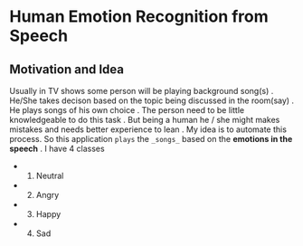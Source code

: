 # Human Emotion Recognition from Speech 

## Motivation and Idea
Usually in TV shows some person will be playing background song(s) . He/She takes decison based on the topic being discussed in the room(say) . He plays songs of his own choice . The person need to be little knowledgeable to do this task . But being a human he / she might makes mistakes and needs better experience to lean .
My idea is to automate this process. So this application `plays` the `_songs_` based on the __emotions in the speech__ .
I have 4 classes 
* 1. Neutral
* 2. Angry
* 3. Happy
* 4. Sad
